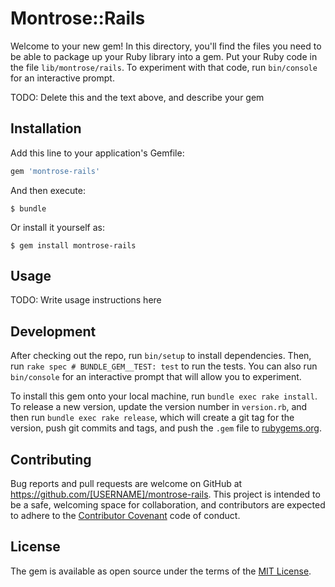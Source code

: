 # Montrose::Rails

Welcome to your new gem! In this directory, you'll find the files you need to be able to package up your Ruby library into a gem. Put your Ruby code in the file `lib/montrose/rails`. To experiment with that code, run `bin/console` for an interactive prompt.

TODO: Delete this and the text above, and describe your gem

## Installation

Add this line to your application's Gemfile:

```ruby
gem 'montrose-rails'
```

And then execute:

    $ bundle

Or install it yourself as:

    $ gem install montrose-rails

## Usage

TODO: Write usage instructions here

## Development

After checking out the repo, run `bin/setup` to install dependencies. Then, run `rake spec # BUNDLE_GEM__TEST: test` to run the tests. You can also run `bin/console` for an interactive prompt that will allow you to experiment.

To install this gem onto your local machine, run `bundle exec rake install`. To release a new version, update the version number in `version.rb`, and then run `bundle exec rake release`, which will create a git tag for the version, push git commits and tags, and push the `.gem` file to [rubygems.org](https://rubygems.org).

## Contributing

Bug reports and pull requests are welcome on GitHub at https://github.com/[USERNAME]/montrose-rails. This project is intended to be a safe, welcoming space for collaboration, and contributors are expected to adhere to the [Contributor Covenant](http://contributor-covenant.org) code of conduct.


## License

The gem is available as open source under the terms of the [MIT License](http://opensource.org/licenses/MIT).

